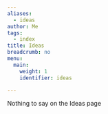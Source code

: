 ```yaml
---
aliases:
  - ideas
author: Me
tags:
  - index
title: Ideas
breadcrumb: no
menu:
  main:
    weight: 1
    identifier: ideas

---
```


Nothing to say on the Ideas page
